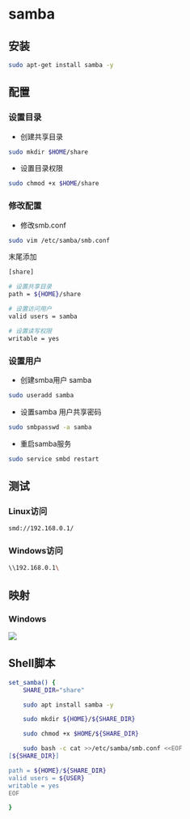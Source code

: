 <!--
 * @Description: 
 * @Version: 1.0
 * @Author: DaLao
 * @Email: dalao@xxx.com
 * @Date: 2022-07-03 15:31:25
 * @LastEditors: daLao
 * @LastEditTime: 2023-04-17 15:30:29
-->

# samba

## 安装

```sh
sudo apt-get install samba -y
```

## 配置

### 设置目录

- 创建共享目录

```sh
sudo mkdir $HOME/share
```

- 设置目录权限

```sh
sudo chmod +x $HOME/share
```

### 修改配置

- 修改smb.conf

```sh
sudo vim /etc/samba/smb.conf
```

末尾添加

```sh
[share]

# 设置共享目录
path = ${HOME}/share

# 设置访问用户
valid users = samba

# 设置读写权限
writable = yes
```

### 设置用户

- 创建smba用户 samba

```sh
sudo useradd samba
```

- 设置samba 用户共享密码

```sh
sudo smbpasswd -a samba
```

- 重启samba服务

```sh
sudo service smbd restart
```

## 测试

### Linux访问

```sh
smd://192.168.0.1/
```

### Windows访问

```sh
\\192.168.0.1\
```

## 映射

### Windows

![](https://cdn.hurra.ltd/img/20220703154339.png)

## Shell脚本

```sh
set_samba() {
    SHARE_DIR="share"

    sudo apt install samba -y

    sudo mkdir ${HOME}/${SHARE_DIR}

    sudo chmod +x $HOME/${SHARE_DIR}

    sudo bash -c cat >>/etc/samba/smb.conf <<EOF
[${SHARE_DIR}]

path = ${HOME}/${SHARE_DIR}
valid users = ${USER}
writable = yes
EOF

}
```